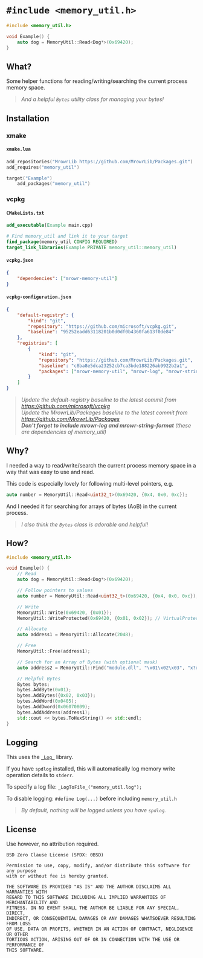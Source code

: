 # `#include <memory_util.h>`

```cpp
#include <memory_util.h>

void Example() {
    auto dog = MemoryUtil::Read<Dog*>(0x69420);
}
```

## What?

Some helper functions for reading/writing/searching the current process memory space.

> _And a helpful `Bytes` utility class for managing your bytes!_

## Installation

### xmake

#### `xmake.lua`

```lua
add_repositories("MrowrLib https://github.com/MrowrLib/Packages.git")
add_requires("memory_util")

target("Example")
    add_packages("memory_util")
```

### vcpkg

#### `CMakeLists.txt`

```cmake
add_executable(Example main.cpp)

# Find memory_util and link it to your target
find_package(memory_util CONFIG REQUIRED)
target_link_libraries(Example PRIVATE memory_util::memory_util)
```

#### `vcpkg.json`

```json
{
    "dependencies": ["mrowr-memory-util"]
}
```

#### `vcpkg-configuration.json`

```json
{
    "default-registry": {
        "kind": "git",
        "repository": "https://github.com/microsoft/vcpkg.git",
        "baseline": "95252eadd63118201b0d0df0b4360fa613f0de84"
    },
    "registries": [
        {
            "kind": "git",
            "repository": "https://github.com/MrowrLib/Packages.git",
            "baseline": "c8ba8e5dca23252cb7ca3bde188226ab9922b2a1",
            "packages": ["mrowr-memory-util", "mrowr-log", "mrowr-string-format"]
        }
    ]
}
```

> _Update the default-registry baseline to the latest commit from https://github.com/microsoft/vcpkg_  
> _Update the MrowrLib/Packages baseline to the latest commit from https://github.com/MrowrLib/Packages_  
> _**Don't forget to include mrowr-log and mrowr-string-format** (these are dependencies of memory_util)_

## Why?

I needed a way to read/write/search the current process memory space in a way that was easy to use and read.

This code is especially lovely for following multi-level pointers, e.g.

```cpp
auto number = MemoryUtil::Read<uint32_t>(0x69420, {0x4, 0x0, 0xc});
```

And I needed it for searching for arrays of bytes (AoB) in the current process.

> _I also think the `Bytes` class is adorable and helpful!_

## How?

```cpp
#include <memory_util.h>

void Example() {
    // Read
    auto dog = MemoryUtil::Read<Dog*>(0x69420);

    // Follow pointers to values
    auto number = MemoryUtil::Read<uint32_t>(0x69420, {0x4, 0x0, 0xc});

    // Write
    MemoryUtil::Write(0x69420, {0x01});
    MemoryUtil::WriteProtected(0x69420, {0x01, 0x02}); // VirtualProtect

    // Allocate
    auto address1 = MemoryUtil::Allocate(2048);

    // Free
    MemoryUtil::Free(address1);

    // Search for an Array of Bytes (with optional mask)
    auto address2 = MemoryUtil::Find("module.dll", "\x01\x02\x03", "x?x");

    // Helpful Bytes
    Bytes bytes;
    bytes.AddByte(0x01);
    bytes.AddBytes({0x02, 0x03});
    bytes.AddWord(0x0405);
    bytes.AddDword(0x06070809);
    bytes.AddAddress(address1);
    std::cout << bytes.ToHexString() << std::endl;
}
```

## Logging

This uses the [`_Log_`](https://github.com/MrowrLib/_Log_.cpp) library.

If you have `spdlog` installed, this will automatically log memory write operation details to `stderr`.

To specify a log file: `_LogToFile_("memory_util.log");`

To disable logging: `#define Log(...)` before including `memory_util.h`

> _By default, nothing will be logged unless you have `spdlog`._

## License

Use however, no attribution required.

```
BSD Zero Clause License (SPDX: 0BSD)

Permission to use, copy, modify, and/or distribute this software for any purpose
with or without fee is hereby granted.

THE SOFTWARE IS PROVIDED "AS IS" AND THE AUTHOR DISCLAIMS ALL WARRANTIES WITH
REGARD TO THIS SOFTWARE INCLUDING ALL IMPLIED WARRANTIES OF MERCHANTABILITY AND
FITNESS. IN NO EVENT SHALL THE AUTHOR BE LIABLE FOR ANY SPECIAL, DIRECT,
INDIRECT, OR CONSEQUENTIAL DAMAGES OR ANY DAMAGES WHATSOEVER RESULTING FROM LOSS
OF USE, DATA OR PROFITS, WHETHER IN AN ACTION OF CONTRACT, NEGLIGENCE OR OTHER
TORTIOUS ACTION, ARISING OUT OF OR IN CONNECTION WITH THE USE OR PERFORMANCE OF
THIS SOFTWARE.
```
